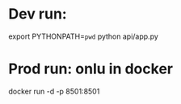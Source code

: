 # Dev run:
export PYTHONPATH=`pwd`
python api/app.py

# Prod run: onlu in docker
docker run -d -p 8501:8501